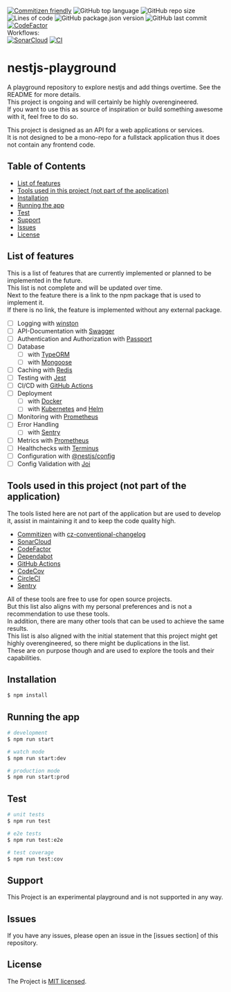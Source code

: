 [![Commitizen friendly](https://img.shields.io/badge/commitizen-friendly-brightgreen.svg)](http://commitizen.github.io/cz-cli/)
![GitHub top language](https://img.shields.io/github/languages/top/noctua84/nestjs-playground)
![GitHub repo size](https://img.shields.io/github/repo-size/noctua84/nestjs-playground)
![Lines of code](https://img.shields.io/tokei/lines/github/noctua84/nestjs-playground)
![GitHub package.json version](https://img.shields.io/github/package-json/v/noctua84/nestjs-playground)
![GitHub last commit](https://img.shields.io/github/last-commit/noctua84/nestjs-playground)
[![CodeFactor](https://www.codefactor.io/repository/github/noctua84/nestjs-playground/badge)](https://www.codefactor.io/repository/github/noctua84/nestjs-playground)  
Workflows:  
[![SonarCloud](https://github.com/noctua84/nestjs-playground/actions/workflows/SonarCloud.yml/badge.svg)](https://github.com/noctua84/nestjs-playground/actions/workflows/SonarCloud.yml)
[![CI](https://github.com/noctua84/nestjs-playground/actions/workflows/CI.yml/badge.svg)](https://github.com/noctua84/nestjs-playground/actions/workflows/CI.yml)

# nestjs-playground
A playground repository to explore nestjs and add things overtime. See the README for more details.  
This project is ongoing and will certainly be highly overengineered.  
If you want to use this as source of inspiration or build something awesome with it, feel free to do so.
  
This project is designed as an API for a web applications or services.  
It is not designed to be a mono-repo for a fullstack application thus it does not contain any frontend code.

## Table of Contents
- [List of features](#list-of-features)
- [Tools used in this project (not part of the application)](#tools-used-in-this-project-not-part-of-the-application)
- [Installation](#installation)
- [Running the app](#running-the-app)
- [Test](#test)
- [Support](#support)
- [Issues](#issues)
- [License](#license)

## List of features
This is a list of features that are currently implemented or planned to be implemented in the future.  
This list is not complete and will be updated over time.  
Next to the feature there is a link to the npm package that is used to implement it.  
If there is no link, the feature is implemented without any external package.

- [ ] Logging with [winston](https://www.npmjs.com/package/winston)
- [ ] API-Documentation with [Swagger](https://www.npmjs.com/package/@nestjs/swagger)
- [ ] Authentication and Authorization with [Passport](https://www.npmjs.com/package/passport)
- [ ] Database
  - [ ] with [TypeORM](https://www.npmjs.com/package/typeorm)
  - [ ] with [Mongoose](https://www.npmjs.com/package/mongoose)
- [ ] Caching with [Redis](https://www.npmjs.com/package/redis)
- [ ] Testing with [Jest](https://www.npmjs.com/package/jest)
- [ ] CI/CD with [GitHub Actions](https://www.npmjs.com/package/github-actions)
- [ ] Deployment 
  - [ ] with [Docker](https://docker.com)
  - [ ] with [Kubernetes](https://www.kubernetes.io) and [Helm](https://helm.sh)
- [ ] Monitoring with [Prometheus](https://www.npmjs.com/package/prometheus)
- [ ] Error Handling
  - [ ] with [Sentry](https://www.npmjs.com/package/@sentry/node)
- [ ] Metrics with [Prometheus](https://www.npmjs.com/package/prom-client)
- [ ] Healthchecks with [Terminus](https://www.npmjs.com/package/@godaddy/terminus)
- [ ] Configuration with [@nestjs/config](https://www.npmjs.com/package/@nestjs/config)
- [ ] Config Validation with [Joi](https://www.npmjs.com/package/joi)

## Tools used in this project (not part of the application)
The tools listed here are not part of the application but are used to develop it, assist in maintaining it and to keep the code quality high.

- [Commitizen](https://www.npmjs.com/package/commitizen) with [cz-conventional-changelog](https://www.npmjs.com/package/cz-conventional-changelog)
- [SonarCloud](https://www.sonarcloud.io/) 
- [CodeFactor](https://www.codefactor.io/)
- [Dependabot](https://github.com/dependabot)
- [GitHub Actions](https://www.npmjs.com/package/github-actions)
- [CodeCov](https://codecov.io/)
- [CircleCI](https://circleci.com/)
- [Sentry](https://sentry.io/)

All of these tools are free to use for open source projects.  
But this list also aligns with my personal preferences and is not a recommendation to use these tools.  
In addition, there are many other tools that can be used to achieve the same results.  
This list is also aligned with the initial statement that this project might get highly overengineered, so there might be duplications in the list.  
These are on purpose though and are used to explore the tools and their capabilities.

## Installation

```bash
$ npm install
```

## Running the app

```bash
# development
$ npm run start
``` 
```bash
# watch mode
$ npm run start:dev
``` 
```bash
# production mode
$ npm run start:prod
```

## Test

```bash
# unit tests
$ npm run test
``` 
```bash
# e2e tests
$ npm run test:e2e
``` 
```bash
# test coverage
$ npm run test:cov
```

## Support
This Project is an experimental playground and is not supported in any way.

## Issues
If you have any issues, please open an issue in the [issues section] of this repository.

## License
The Project is [MIT licensed](LICENSE).

